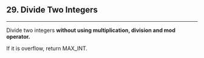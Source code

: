 ## 29. Divide Two Integers

---

Divide two integers **without using multiplication, division and mod operator.**

If it is overflow, return MAX_INT.
